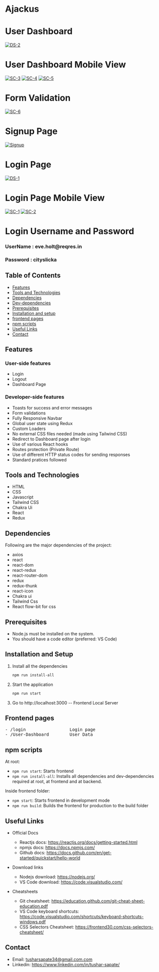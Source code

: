 # Ajackus

<h1>User Dashboard</h1>
<a href="https://ibb.co/HBxNtt5"><img src="https://i.ibb.co/5GnYrrb/DS-2.png" alt="DS-2" border="0"></a>
<h1>User Dashboard Mobile View</h1>
<a href="https://ibb.co/RgwgDMf"><img src="https://i.ibb.co/wdmdzbV/SC-3.png" alt="SC-3" border="0"></a>
<a href="https://ibb.co/947cZmy"><img src="https://i.ibb.co/4SHK1w4/SC-4.png" alt="SC-4" border="0"></a>
<a href="https://ibb.co/vH8jGTy"><img src="https://i.ibb.co/CzFHZYC/SC-5.png" alt="SC-5" border="0"></a>

<h1>Form Validation</h1>
<a href="https://ibb.co/mbxV19S"><img src="https://i.ibb.co/Nt4dQ97/SC-6.png" alt="SC-6" border="0"></a>

<h1>Signup Page</h1>
<a href="https://ibb.co/WFhHGsX"><img src="https://i.ibb.co/RPFgY7K/Signup.png" alt="Signup" border="0"></a>

<h1>Login Page</h1>
<a href="https://ibb.co/fSYqGMk"><img src="https://i.ibb.co/YW7PT2c/DS-1.png" alt="DS-1" border="0"></a>

<h1>Login Page Mobile View</h1>
<a href="https://ibb.co/FxdSYJf"><img src="https://i.ibb.co/1v4DXKp/SC-1.png" alt="SC-1" border="0"></a>
<a href="https://ibb.co/M95VPH5"><img src="https://i.ibb.co/8X45Pw4/SC-2.png" alt="SC-2" border="0"></a>


<h1>Login Username and Password</h1>

<h3> UserName : eve.holt@reqres.in</h3>
<h3> Password : cityslicka</h3>

## Table of Contents

- [Features](#features)
- [Tools and Technologies](#tools-and-technologies)
- [Dependencies](#dependencies)
- [Dev-dependencies](#dev-dependencies)
- [Prerequisites](#prerequisites)
- [Installation and setup](#installation-and-setup)
- [frontend pages](#frontend-pages)
- [npm scripts](#npm-scripts)
- [Useful Links](#useful-links)
- [Contact](#contact)

## Features

### User-side features

- Login
- Logout
- Dashboard Page

### Developer-side features

- Toasts for success and error messages
- Form validations
- Fully Responsive Navbar
- Global user state using Redux
- Custom Loaders
- No external CSS files needed (made using Tailwind CSS)
- Redirect to Dashboard page after login
- Use of various React hooks
- Routes protection (Private Route)
- Use of different HTTP status codes for sending responses
- Standard pratices followed

## Tools and Technologies

- HTML
- CSS
- Javascript
- Tailwind CSS
- Chakra Ui
- React
- Redux

## Dependencies

Following are the major dependencies of the project:

- axios
- react
- react-dom
- react-redux
- react-router-dom
- redux
- redux-thunk
- react-icon
- Chakra ui
- Tailwind Css
- React flow-bit for css

## Prerequisites

- Node.js must be installed on the system.
- You should have a code editor (preferred: VS Code)

## Installation and Setup

1. Install all the dependencies

   ```sh
   npm run install-all
   ```

3. Start the application

   ```sh
   npm run start
   ```

4. Go to http://localhost:3000 -- Frontend Local Server

## Frontend pages

<pre>
- /login                 Login page
- /User-Dashboard        User Data            
</pre>

## npm scripts

At root:

- `npm run start`: Starts frontend
- `npm run install-all`: Installs all dependencies and dev-dependencies required at root, at frontend and at backend.

Inside frontend folder:

- `npm start`: Starts frontend in development mode
- `npm run build`: Builds the frontend for production to the build folder

## Useful Links

- Official Docs

  - Reactjs docs: https://reactjs.org/docs/getting-started.html
  - npmjs docs: https://docs.npmjs.com/
  - Github docs: https://docs.github.com/en/get-started/quickstart/hello-world

- Download links

  - Nodejs download: https://nodejs.org/
  - VS Code download: https://code.visualstudio.com/

- Cheatsheets
  - Git cheatsheet: https://education.github.com/git-cheat-sheet-education.pdf
  - VS Code keyboard shortcuts: https://code.visualstudio.com/shortcuts/keyboard-shortcuts-windows.pdf
  - CSS Selectors Cheatsheet: https://frontend30.com/css-selectors-cheatsheet/

## Contact

- Email: tusharsapate34@gmail.com.com
- Linkedin: https://www.linkedin.com/in/tushar-sapate/
